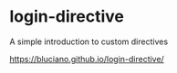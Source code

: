 # login-directive
A simple introduction to custom directives

https://bluciano.github.io/login-directive/
